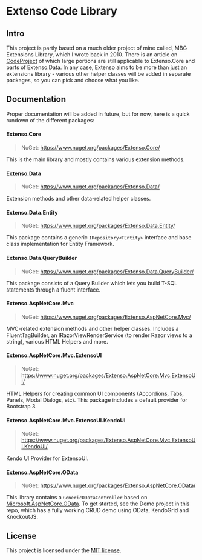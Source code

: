 
# Extenso Code Library

## Intro
This project is partly based on a much older project of mine called, MBG Extensions Library, which I wrote back in 2010. There is an article on [CodeProject](https://www.codeproject.com/Articles/116940/MBG-Extensions-Library) of which large portions are still applicable to Extenso.Core and parts of Extenso.Data. In any case, Extenso aims to be more than just an extensions library - various other helper classes will be added in separate packages, so you can pick and choose what you like.

## Documentation
Proper documentation will be added in future, but for now, here is a quick rundown of the different packages:

#### Extenso.Core
> NuGet: https://www.nuget.org/packages/Extenso.Core/

This is the main library and mostly contains various extension methods.

#### Extenso.Data
> NuGet: https://www.nuget.org/packages/Extenso.Data/

Extension methods and other data-related helper classes.

#### Extenso.Data.Entity
> NuGet: https://www.nuget.org/packages/Extenso.Data.Entity/

This package contains a generic `IRepository<TEntity>` interface and base class implementation for Entity Framework. 

#### Extenso.Data.QueryBuilder
> NuGet: https://www.nuget.org/packages/Extenso.Data.QueryBuilder/

This package consists of a Query Builder which lets you build T-SQL statements through a fluent interface. 

#### Extenso.AspNetCore.Mvc
> NuGet: https://www.nuget.org/packages/Extenso.AspNetCore.Mvc/

MVC-related extension methods and other helper classes. Includes a FluentTagBuilder, an IRazorViewRenderService (to render Razor views to a string), various HTML Helpers and more.

#### Extenso.AspNetCore.Mvc.ExtensoUI
> NuGet: https://www.nuget.org/packages/Extenso.AspNetCore.Mvc.ExtensoUI/

HTML Helpers for creating common UI components (Accordions, Tabs, Panels, Modal Dialogs, etc). This package includes a default provider for Bootstrap 3.

#### Extenso.AspNetCore.Mvc.ExtensoUI.KendoUI
> NuGet: https://www.nuget.org/packages/Extenso.AspNetCore.Mvc.ExtensoUI.KendoUI/

Kendo UI Provider for ExtensoUI.

#### Extenso.AspNetCore.OData
> NuGet: https://www.nuget.org/packages/Extenso.AspNetCore.OData/

This library contains a `GenericODataController` based on [Microsoft.AspNetCore.OData](https://github.com/OData/Webapi/tree/feature/netcore). To get started, see the Demo project in this repo, which has a fully working CRUD demo using OData, KendoGrid and KnockoutJS.

## License

This project is licensed under the [MIT license](LICENSE.txt).
